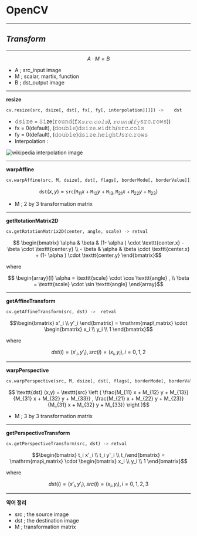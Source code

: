 OpenCV
===
-----

## *Transform*

-----


$$A\;\cdot\;M=B$$

* A ; src_input image
* M ; scalar, martix, function
* B ; dst_output image

-----

**resize**

```python
cv.resize(src, dsize[, dst[, fx[, fy[, interpolation]]]]) ->	dst
```

* 𝚍𝚜𝚒𝚣𝚎 = 𝚂𝚒ze(𝚛𝚘𝚞𝚗𝚍(𝚏𝚡*𝚜𝚛𝚌.𝚌𝚘𝚕𝚜), 𝚛𝚘𝚞𝚗𝚍(𝚏𝚢*𝚜𝚛𝚌.𝚛𝚘𝚠𝚜))
* fx = 0(default), (𝚍𝚘𝚞𝚋𝚕𝚎)𝚍𝚜𝚒𝚣𝚎.𝚠𝚒𝚍𝚝𝚑/𝚜𝚛𝚌.𝚌𝚘𝚕𝚜
* fy = 0(default), (𝚍𝚘𝚞𝚋𝚕𝚎)𝚍𝚜𝚒𝚣𝚎.𝚑𝚎𝚒𝚐𝚑𝚝/𝚜𝚛𝚌.𝚛𝚘𝚠𝚜
* Interpolation : 

![wikipedia interpolation image](https://upload.wikimedia.org/wikipedia/commons/thumb/9/90/Comparison_of_1D_and_2D_interpolation.svg/1024px-Comparison_of_1D_and_2D_interpolation.svg.png)

-----

**warpAffine**

```python
cv.warpAffine(src, M, dsize[, dst[, flags[, borderMode[, borderValue]]]]) ->	dst
```

$$\texttt{dst} (x,y) = \texttt{src} ( \texttt{M} _{11} x + \texttt{M} _{12} y + \texttt{M} _{13}, \texttt{M} _{21} x + \texttt{M} _{22} y + \texttt{M} _{23})$$

* M ; 2 by 3 transformation matrix
  
-----

**getRotationMatrix2D**

```python
cv.getRotationMatrix2D(center, angle, scale) ->	retval
```

$$
\begin{bmatrix} \alpha & \beta & (1- \alpha ) \cdot \texttt{center.x} - \beta \cdot \texttt{center.y} \\ - \beta & \alpha & \beta \cdot \texttt{center.x} + (1- \alpha ) \cdot \texttt{center.y} \end{bmatrix}$$

where

$$
\begin{array}{l} \alpha = \texttt{scale} \cdot \cos \texttt{angle} , \\ \beta = \texttt{scale} \cdot \sin \texttt{angle} \end{array}$$

-----

**getAffineTransform**

```python
cv.getAffineTransform(src, dst) ->	retval
```

$$\begin{bmatrix} x'_i \\ y'_i \end{bmatrix} = \mathrm{map\,matrix} \cdot \begin{bmatrix} x_i \\ y_i \\ 1 \end{bmatrix}$$

where

$$dst(i)=(x'_i,y'_i), src(i)=(x_i, y_i), i=0,1,2$$

-----

**warpPerspective**

```python
cv.warpPerspective(src, M, dsize[, dst[, flags[, borderMode[, borderValue]]]]) ->	dst
```

$$
\texttt{dst} (x,y) = \texttt{src} \left ( \frac{M_{11} x + M_{12} y + M_{13}}{M_{31} x + M_{32} y + M_{33}} , \frac{M_{21} x + M_{22} y + M_{23}}{M_{31} x + M_{32} y + M_{33}} \right )$$

* M ; 3 by 3 transformation matrix
  
-----

**getPerspectiveTransform**

```python
cv.getPerspectiveTransform(src, dst) ->	retval
```

$$\begin{bmatrix} t_i x'_i \\ t_i y'_i \\ t_i\end{bmatrix} = \mathrm{map\,matrix} \cdot \begin{bmatrix} x_i \\ y_i \\ 1 \end{bmatrix}$$

where 

$$dst(i)=(x'_i,y'_i), src(i)=(x_i, y_i), i=0,1,2,3$$

-----

**약어 정리**
* src ; the source image
* dst ; the destination image
* M ; transformation matrix
